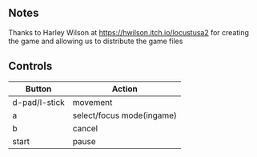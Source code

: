 
## Notes

Thanks to Harley Wilson at https://hwilson.itch.io/locustusa2 for creating the game and allowing us to distribute the game files

## Controls

|Button| Action |
|--|--|
| d-pad/l-stick| movement |
| a| select/focus mode(ingame) |
| b| cancel |
| start| pause |
